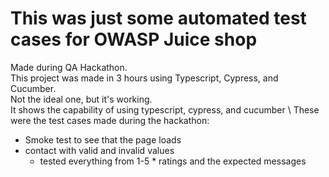 # This was just some automated test cases for OWASP Juice shop 

Made during QA Hackathon. \
This project was made in 3 hours using Typescript, Cypress, and Cucumber. \
Not the ideal one, but it's working. \
It shows the capability of using typescript, cypress, and cucumber \ 
These were the test cases made during the hackathon: 
- Smoke test to see that the page loads
- contact with valid and invalid values
  - tested everything from 1-5 * ratings and the expected messages
